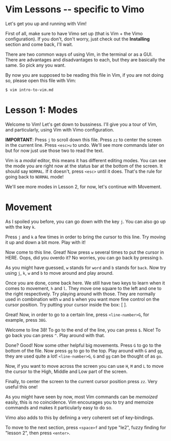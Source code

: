 # Vim Lessons -- specific to Vimo
Let's get you up and running with Vim!

First of all, make sure to have Vimo set up (that is Vim + the Vimo
configuration).  If you don't, don't worry, just check out the __Installing__
section and come back, I'll wait.

There are two common ways of using Vim, in the terminal or as a GUI. There are
advantages and disadvantages to each, but they are basically the same. So pick
any you want.

By now you are supposed to be reading this file in Vim, if you are not doing so,
please open this file with Vim:

    $ vim intro-to-vim.md

# Lesson 1: Modes
Welcome to Vim! Let's get down to bussiness. I'll give you a tour of Vim, and
particularly, using Vim with Vimo configuration.

__IMPORTANT__: Press `j` to scroll down this file. Press `zz` to center the
screen in the current line. Press `<esc>u` to undo. We'll see more commands
later on but for now just use those two to read the text.

Vim is a _modal_ editor, this means it has different editing modes. You can see
the mode you are right now at the status bar at the bottom of the screen. It
should say `NORMAL`. If it doesn't, press `<esc>` until it does. That's the rule
for going back to `NORMAL` mode!

We'll see more modes in Lesson 2, for now, let's continue with Movement.

# Movement
As I spoiled you before, you can go down with the key `j`. You can also go up
with the key `k`.

Press `j` and `k` a few times in order to bring the cursor to this line. Try
moving it up and down a bit more. Play with it!

Now come to this line. Great! Now press `w` several times to put the cursor in
HERE. Oops, did you overdo it? No worries, you can go back by pressing `b`.

As you might have guessed, `w` stands for `word` and `b` stands for `back`. Now
try using `j`, `k`, `w` and `b` to move around and play around.

Once you are done, come back here. We still have two keys to learn when it comes
to movement, `h` and `l`. They move one square to the left and one to the right
respectively. Try playing around with those. They are normally used in
combination with `w` and `b` when you want more fine control on the cursor
position. Try putting your cursor inside the box: [ ].

Great! Now, in order to go to a certain line, press `<line-number>G`, for
example, press `38G`.

Welcome to line 38! To go to the end of the line, you can press `$`. Nice! To go
back you can press `^`. Play around with that.

Done? Good! Now some other helpful big movements. Press `G` to go to the bottom of
the file. Now press `gg` to go to the top. Play around with `G` and `gg`, they
are used quite a lot! `<line-number>G`, `G` and `gg` can be thought of as `go`.

Now, if you want to move across the screen you can use `H`, `M` and `L` to move
the cursor to the High, Middle and Low part of the screen.

Finally, to center the screen to the current cursor position press `zz`. Very
useful this one!

As you might have seen by now, most Vim commands can be _memoized_ easily, this
is no coincidence. Vim encourages you to try and memoize commands and makes it
particularly easy to do so.

Vimo also adds to this by defining a very coherent set of key-bindings.

To move to the next section,  press `<space>f` and type "le2", fuzzy finding for
"lesson 2", then press `<enter>`.
